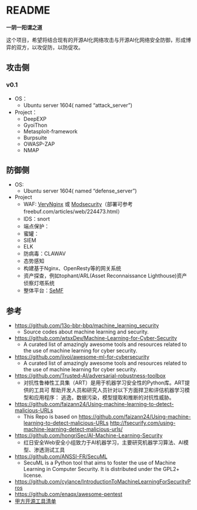 # README

**一阴一阳谓之道**


这个项目，希望将结合现有的开源AI化网络攻击与开源AI化网络安全防御，形成博弈的双方，以攻促防，以防促攻。

## 攻击侧

### v0.1

- OS：
  - Ubuntu server 1604( named “attack_server”)
- Project：
  - DeepEXP
  - GyoiThon
  - Metasploit-framework
  - Burpsuite
  - OWASP-ZAP
  - NMAP


## 防御侧
- OS:
  - Ubuntu server 1604( named “defense_server”)
- Project
  - WAF: [VeryNginx](https://github.com/alexazhou/VeryNginx) 或 [Modsecurity](https://github.com/SpiderLabs/ModSecurity)（部署可参考freebuf.com/articles/web/224473.html）
  - IDS：snort
  - 端点保护：
  - 蜜罐：
  - SIEM
  - ELK
  - 防病毒：CLAWAV
  - 态势感知
  - 构建基于Nginx、OpenResty等的网关系统
  - 资产探查，例如tophant/ARL(Asset Reconnaissance Lighthouse)资产侦察灯塔系统
  - 整体平台：[SeMF](https://gitee.com/gy071089/SecurityManageFramwork)
  

## 参考

- https://github.com/13o-bbr-bbq/machine_learning_security
  - Source codes about machine learning and security.
- https://github.com/wtsxDev/Machine-Learning-for-Cyber-Security
  - A curated list of amazingly awesome tools and resources related to the use of machine learning for cyber security.
- https://github.com/jivoi/awesome-ml-for-cybersecurity
  - A curated list of amazingly awesome tools and resources related to the use of machine learning for cyber security.
- https://github.com/Trusted-AI/adversarial-robustness-toolbox
  - 对抗性鲁棒性工具集（ART）是用于机器学习安全性的Python库。ART提供的工具可 帮助开发人员和研究人员针对以下方面捍卫和评估机器学习模型和应用程序： 逃逸，数据污染，模型提取和推断的对抗性威胁。
- https://github.com/faizann24/Using-machine-learning-to-detect-malicious-URLs
  - This Repo is based on https://github.com/faizann24/Using-machine-learning-to-detect-malicious-URLs http://fsecurify.com/using-machine-learning-detect-malicious-urls/
- https://github.com/hongriSec/AI-Machine-Learning-Security
  - 红日安全Web安全小组致力于AI机器学习，主要研究机器学习算法、AI模型、渗透测试工具
- https://github.com/ANSSI-FR/SecuML
  - SecuML is a Python tool that aims to foster the use of Machine Learning in Computer Security. It is distributed under the GPL2+ license.
- https://github.com/cylance/IntroductionToMachineLearningForSecurityPros
- https://github.com/enaqx/awesome-pentest
- [甲方开源工具清单](https://blog.csdn.net/qq_23936389/article/details/106846358)